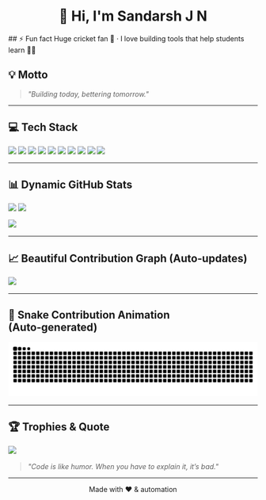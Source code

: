 <h1 align="center">👋 Hi, I'm Sandarsh J N</h1>
## ⚡ Fun fact
Huge cricket fan 🏏 · I love building tools that help students learn 👨‍🎓


## 💡 Motto
> *"Building today, bettering tomorrow."*


---


## 💻 Tech Stack
<p>
<img src="https://img.shields.io/badge/dart-%230175C2.svg?style=for-the-badge&logo=dart&logoColor=white"/>
<img src="https://img.shields.io/badge/java-%23ED8B00.svg?style=for-the-badge&logo=openjdk&logoColor=white"/>
<img src="https://img.shields.io/badge/html5-%23E34F26.svg?style=for-the-badge&logo=html5&logoColor=white"/>
<img src="https://img.shields.io/badge/javascript-%23323330.svg?style=for-the-badge&logo=javascript&logoColor=%23F7DF1E"/>
<img src="https://img.shields.io/badge/python-3670A0?style=for-the-badge&logo=python&logoColor=ffdd54"/>
<img src="https://img.shields.io/badge/Flutter-%2302569B.svg?style=for-the-badge&logo=Flutter&logoColor=white"/>
<img src="https://img.shields.io/badge/AWS-%23FF9900.svg?style=for-the-badge&logo=amazon-aws&logoColor=white"/>
<img src="https://img.shields.io/badge/mysql-4479A1.svg?style=for-the-badge&logo=mysql&logoColor=white"/>
<img src="https://img.shields.io/badge/git-%23F05033.svg?style=for-the-badge&logo=git&logoColor=white"/>
<img src="https://img.shields.io/badge/github-%23121011.svg?style=for-the-badge&logo=github&logoColor=white"/>
</p>


---


## 📊 Dynamic GitHub Stats
<p>
<img height="170" src="https://github-readme-stats.vercel.app/api?username=Sandarsh18&show_icons=true&theme=radical&hide_border=true"/>
<img height="170" src="https://github-readme-streak-stats.herokuapp.com/?user=Sandarsh18&theme=radical&hide_border=true"/>
</p>
<p>
<img height="170" src="https://github-readme-stats.vercel.app/api/top-langs/?username=Sandarsh18&theme=radical&hide_border=true&layout=compact"/>
</p>


---


## 📈 Beautiful Contribution Graph (Auto‑updates)
<p>
<img src="https://github-readme-activity-graph.vercel.app/graph?username=Sandarsh18&theme=github-compact&area=true&hide_border=true"/>
</p>


---


## 🐍 Snake Contribution Animation (Auto‑generated)
<p>
<!-- Light mode -->
<picture>
<source media="(prefers-color-scheme: dark)" srcset="https://raw.githubusercontent.com/Sandarsh18/Sandarsh18/output/snake-dark.svg" />
<img alt="snake animation" src="https://raw.githubusercontent.com/Sandarsh18/Sandarsh18/output/snake.svg" />
</picture>
</p>


---


## 🏆 Trophies & Quote
<p>
<img src="https://github-profile-trophy.vercel.app/?username=Sandarsh18&theme=radical&no-frame=true&margin-w=8"/>
</p>


> *"Code is like humor. When you have to explain it, it’s bad."*


---


<p align="center">Made with ❤️ & automation</p>
